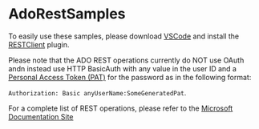 # AdoRestSamples

To easily use these samples, please download [VSCode](https://code.visualstudio.com/Download) and install the [RESTClient](https://marketplace.visualstudio.com/items?itemName=humao.rest-client) plugin.

Please note that the ADO REST operations currently do NOT use OAuth andn instead use HTTP BasicAuth with any value in the user ID and a [Personal Access Token (PAT)](https://docs.microsoft.com/en-us/azure/devops/organizations/accounts/use-personal-access-tokens-to-authenticate?view=azure-devops&tabs=Windows) for the password as in the following format:

`Authorization: Basic anyUserName:SomeGeneratedPat`.

For a complete list of REST operations, please refer to the [Microsoft Documentation Site](https://docs.microsoft.com/en-us/rest/api/azure/devops/?view=azure-devops-rest-7.1&viewFallbackFrom=azure-devops-rest-6.0)

